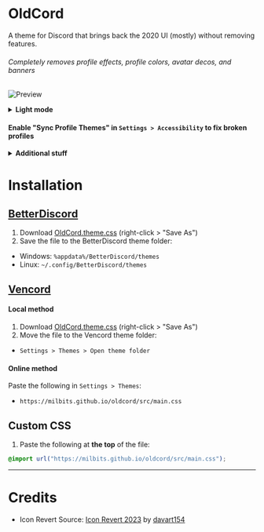 # OldCord

A theme for Discord that brings back the 2020 UI (mostly) without removing features.

###### Completely removes profile effects, profile colors, avatar decos, and banners

![Preview](https://raw.githubusercontent.com/milbits/oldcord/master/.github/preview.png)

<details> <summary><strong>Light mode</strong></summary>
<img src=https://raw.githubusercontent.com/milbits/oldcord/master/.github/previewLight.png>

</details>

#### Enable "Sync Profile Themes" in `Settings > Accessibility` to fix broken profiles

<details><summary><strong>Additional stuff</strong></summary>

| Name                                                                                                                                  | Description                              |
| ------------------------------------------------------------------------------------------------------------------------------------- | ---------------------------------------- |
| [Vencord's NoMosaic plugin](https://vencord.dev/plugins/NoMosaic)                                                                     | Restores the old image layout            |
| [Tanza3D's NoMosaic plugin (BetterDiscord)](https://github.com/KingGamingYT/discord-no-mosaic)                                        | Restores the old image layout            |
| [NoSuperReactions](https://github.com/xenrelle/Xens-BD-Dump/tree/main/plugins/NoSuperReactions)                                       | Removes super reactions                  |
| [OldFileUpload](https://github.com/xenrelle/Xens-BD-Dump/tree/main/plugins/OldFileUpload)                                             | Open the file picker with just one click |
| [hide-nitro-upselling](https://github.com/D3SOX/complementary-discord-theme/blob/master/hide-nitro-upselling.betterdiscord.theme.css) | Hides nitro ads                          |

#### Old Plead Emoji

In the custom css tab/Quick css file `(Settings > Vencord > Open quickcss file)`, copy paste the following:

```css
@import url("https://milbits.github.io/oldcord/src/components/oldEmojis.css");
```

#### Old Context menu background

<img src=https://raw.githubusercontent.com/milbits/oldcord/master/.github/oldcontext.png>

```css
@import url("https://milbits.github.io/oldcord/src/components/oldContext.css");
```

#### Show Profile Cosmetics

Unhides things like profile banners

```css
@import url("https://milbits.github.io/oldcord/src/components/showEffects.css");
```

Make sure that they're at the top of the file!

</details>

# Installation

## [BetterDiscord](https://betterdiscord.app/)

1. Download [OldCord.theme.css](https://raw.githubusercontent.com/milbits/oldcord/main/OldCord.theme.css) (right-click > "Save As")
2. Save the file to the BetterDiscord theme folder:

- Windows: `%appdata%/BetterDiscord/themes`
- Linux: `~/.config/BetterDiscord/themes`

## [Vencord](https://github.com/Vendicated/Vencord)

#### Local method

1. Download [OldCord.theme.css](https://raw.githubusercontent.com/milbits/oldcord/main/OldCord.theme.css) (right-click > "Save As")
2. Move the file to the Vencord theme folder:

- `Settings > Themes > Open theme folder`

#### Online method

Paste the following in `Settings > Themes`:

- `https://milbits.github.io/oldcord/src/main.css`

## Custom CSS

1. Paste the following at **the top** of the file:

```css
@import url("https://milbits.github.io/oldcord/src/main.css");
```

---

# Credits

- Icon Revert Source: [Icon Revert 2023](https://github.com/davart154/Icon-Revert-2023/) by [davart154](https://github.com/davart154)
